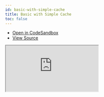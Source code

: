 ```yaml
---
id: basic-with-simple-cache
title: Basic with Simple Cache
toc: false
---
```


- [Open in CodeSandbox](https://codesandbox.io/s/github/tannerlinsley/react-location/tree/main/examples/basic-with-simple-cache)
- [View Source](https://github.com/tannerlinsley/react-location/tree/main/examples/basic-with-simple-cache)

<iframe
  src="https://codesandbox.io/embed/github/tannerlinsley/react-location/tree/main/examples/basic-with-simple-cache?autoresize=1&fontsize=14&theme=dark"
  title="tannerlinsley/react-location: simple"
  sandbox="allow-forms allow-modals allow-popups allow-presentation allow-same-origin allow-scripts"
  style={{
    width: '100%',
    height: '80vh',
    border: '0',
    borderRadius: 8,
    overflow: 'hidden',
    position: 'static',
    zIndex: 0,
  }}
></iframe>
